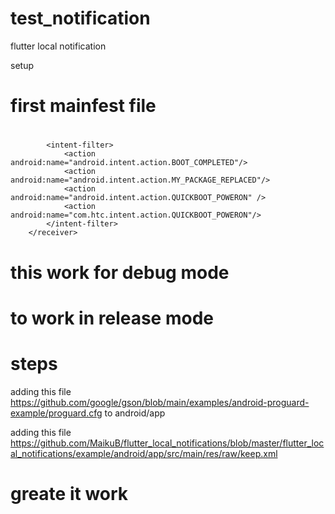 # test_notification

flutter local notification


setup


# first mainfest file

  # <uses-permission android:name="android.permission.RECEIVE_BOOT_COMPLETED"/>
#  <uses-permission android:name="android.permission.SCHEDULE_EXACT_ALARM" />
   # <uses-permission android:name="android.permission.USE_EXACT_ALARM" />


# <receiver android:exported="false" android:name="com.dexterous.flutterlocalnotifications.ScheduledNotificationReceiver" />
 #    <receiver android:exported="false" android:name="com.dexterous.flutterlocalnotifications.ScheduledNotificationBootReceiver">
            <intent-filter>
                <action android:name="android.intent.action.BOOT_COMPLETED"/>
                <action android:name="android.intent.action.MY_PACKAGE_REPLACED"/>
                <action android:name="android.intent.action.QUICKBOOT_POWERON" />
                <action android:name="com.htc.intent.action.QUICKBOOT_POWERON"/>
            </intent-filter>
        </receiver>

# this work for debug mode


# to work in release mode

# steps

adding this file https://github.com/google/gson/blob/main/examples/android-proguard-example/proguard.cfg  to android/app

adding this file https://github.com/MaikuB/flutter_local_notifications/blob/master/flutter_local_notifications/example/android/app/src/main/res/raw/keep.xml


# greate it work 


